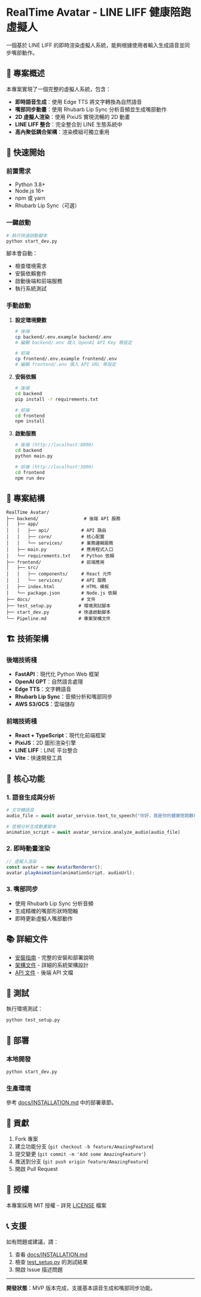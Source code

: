 # RealTime Avatar - LINE LIFF 健康陪跑虛擬人

一個基於 LINE LIFF 的即時渲染虛擬人系統，能夠根據使用者輸入生成語音並同步嘴部動作。

## 🎯 專案概述

本專案實現了一個完整的虛擬人系統，包含：

- **即時語音生成**：使用 Edge TTS 將文字轉換為自然語音
- **嘴部同步動畫**：使用 Rhubarb Lip Sync 分析音頻並生成嘴部動作
- **2D 虛擬人渲染**：使用 PixiJS 實現流暢的 2D 動畫
- **LINE LIFF 整合**：完全整合到 LINE 生態系統中
- **高內聚低耦合架構**：渲染模組可獨立重用

## 🚀 快速開始

### 前置需求

- Python 3.8+
- Node.js 16+
- npm 或 yarn
- Rhubarb Lip Sync（可選）

### 一鍵啟動

```bash
# 執行快速啟動腳本
python start_dev.py
```

腳本會自動：
- 檢查環境需求
- 安裝依賴套件
- 啟動後端和前端服務
- 執行系統測試

### 手動啟動

1. **設定環境變數**
   ```bash
   # 後端
   cp backend/.env.example backend/.env
   # 編輯 backend/.env 填入 OpenAI API Key 等設定
   
   # 前端
   cp frontend/.env.example frontend/.env
   # 編輯 frontend/.env 填入 API URL 等設定
   ```

2. **安裝依賴**
   ```bash
   # 後端
   cd backend
   pip install -r requirements.txt
   
   # 前端
   cd frontend
   npm install
   ```

3. **啟動服務**
   ```bash
   # 後端 (http://localhost:8000)
   cd backend
   python main.py
   
   # 前端 (http://localhost:3000)
   cd frontend
   npm run dev
   ```

## 📁 專案結構

```
RealTime Avatar/
├── backend/                 # 後端 API 服務
│   ├── app/
│   │   ├── api/            # API 路由
│   │   ├── core/           # 核心配置
│   │   └── services/       # 業務邏輯服務
│   ├── main.py             # 應用程式入口
│   └── requirements.txt    # Python 依賴
├── frontend/               # 前端應用
│   ├── src/
│   │   ├── components/     # React 元件
│   │   └── services/       # API 服務
│   ├── index.html          # HTML 模板
│   └── package.json        # Node.js 依賴
├── docs/                   # 文件
├── test_setup.py          # 環境測試腳本
├── start_dev.py           # 快速啟動腳本
└── Pipeline.md            # 專案架構文件
```

## 🏗️ 技術架構

### 後端技術棧
- **FastAPI**：現代化 Python Web 框架
- **OpenAI GPT**：自然語言處理
- **Edge TTS**：文字轉語音
- **Rhubarb Lip Sync**：音頻分析和嘴部同步
- **AWS S3/GCS**：雲端儲存

### 前端技術棧
- **React + TypeScript**：現代化前端框架
- **PixiJS**：2D 圖形渲染引擎
- **LINE LIFF**：LINE 平台整合
- **Vite**：快速開發工具

## 🔧 核心功能

### 1. 語音生成與分析
```python
# 文字轉語音
audio_file = await avatar_service.text_to_speech("你好，我是你的健康陪跑夥伴！")

# 音頻分析生成動畫腳本
animation_script = await avatar_service.analyze_audio(audio_file)
```

### 2. 即時動畫渲染
```typescript
// 虛擬人渲染
const avatar = new AvatarRenderer();
avatar.playAnimation(animationScript, audioUrl);
```

### 3. 嘴部同步
- 使用 Rhubarb Lip Sync 分析音頻
- 生成精確的嘴部形狀時間軸
- 即時更新虛擬人嘴部動作

## 📚 詳細文件

- [安裝指南](docs/INSTALLATION.md) - 完整的安裝和部署說明
- [架構文件](Pipeline.md) - 詳細的系統架構設計
- [API 文件](http://localhost:8000/docs) - 後端 API 文檔

## 🧪 測試

執行環境測試：
```bash
python test_setup.py
```

## 🚀 部署

### 本地開發
```bash
python start_dev.py
```

### 生產環境
參考 [docs/INSTALLATION.md](docs/INSTALLATION.md) 中的部署章節。

## 🤝 貢獻

1. Fork 專案
2. 建立功能分支 (`git checkout -b feature/AmazingFeature`)
3. 提交變更 (`git commit -m 'Add some AmazingFeature'`)
4. 推送到分支 (`git push origin feature/AmazingFeature`)
5. 開啟 Pull Request

## 📄 授權

本專案採用 MIT 授權 - 詳見 [LICENSE](LICENSE) 檔案

## 📞 支援

如有問題或建議，請：
1. 查看 [docs/INSTALLATION.md](docs/INSTALLATION.md)
2. 檢查 [test_setup.py](test_setup.py) 的測試結果
3. 開啟 Issue 描述問題

---

**開發狀態**：MVP 版本完成，支援基本語音生成和嘴部同步功能。
